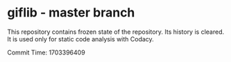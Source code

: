 # giflib - master branch

This repository contains frozen state of the repository.
Its history is cleared. It is used only for static code
analysis with Codacy.

Commit Time: 1703396409